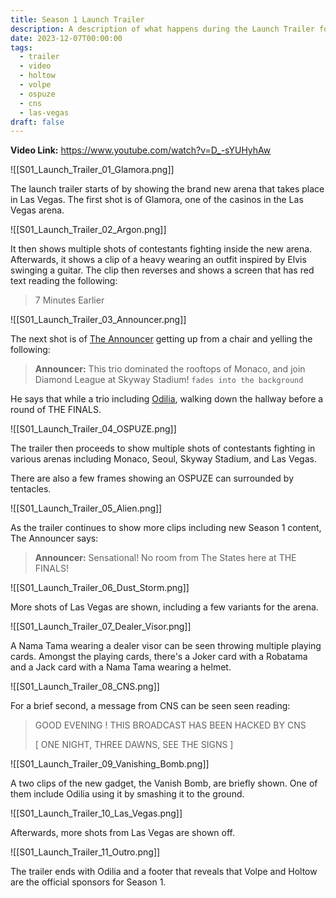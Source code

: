 ```yaml
---
title: Season 1 Launch Trailer
description: A description of what happens during the Launch Trailer for Season 1 of THE FINALS.
date: 2023-12-07T00:00:00
tags:
  - trailer
  - video
  - holtow
  - volpe
  - ospuze
  - cns
  - las-vegas
draft: false
---
```

**Video Link:** https://www.youtube.com/watch?v=D_-sYUHyhAw

![[S01_Launch_Trailer_01_Glamora.png]]

The launch trailer starts of by showing the brand new arena that takes place in Las Vegas. The first shot is of Glamora, one of the casinos in the Las Vegas arena.

![[S01_Launch_Trailer_02_Argon.png]]

It then shows multiple shots of contestants fighting inside the new arena. Afterwards, it shows a clip of a heavy wearing an outfit inspired by Elvis swinging a guitar. The clip then reverses and shows a screen that has red text reading the following:

>7 Minutes Earlier 

![[S01_Launch_Trailer_03_Announcer.png]]

The next shot is of [The Announcer](https://www.thefinals.wiki/wiki/The_Announcer) getting up from a chair and yelling the following:

>**Announcer:** This trio dominated the rooftops of Monaco, and join Diamond League at Skyway Stadium! `fades into the background`

He says that while a trio including [Odilia](https://www.thefinals.wiki/wiki/Odilia), walking down the hallway before a round of THE FINALS.

![[S01_Launch_Trailer_04_OSPUZE.png]]

The trailer then proceeds to show multiple shots of contestants fighting in various arenas including Monaco, Seoul, Skyway Stadium, and Las Vegas.

There are also a few frames showing an OSPUZE can surrounded by tentacles.

![[S01_Launch_Trailer_05_Alien.png]]

As the trailer continues to show more clips including new Season 1 content, The Announcer says:

>**Announcer:** Sensational! No room from The States here at THE FINALS!

![[S01_Launch_Trailer_06_Dust_Storm.png]]

More shots of Las Vegas are shown, including a few variants for the arena. 

![[S01_Launch_Trailer_07_Dealer_Visor.png]]

A Nama Tama wearing a dealer visor can be seen throwing multiple playing cards. Amongst the playing cards, there's a Joker card with a Robatama and a Jack card with a Nama Tama wearing a helmet.

![[S01_Launch_Trailer_08_CNS.png]]

For a brief second, a message from CNS can be seen seen reading:

> GOOD EVENING !
> THIS BROADCAST HAS
> BEEN HACKED BY CNS
> 
> \[ ONE NIGHT, THREE DAWNS,
> SEE THE SIGNS ]

![[S01_Launch_Trailer_09_Vanishing_Bomb.png]]

A two clips of the new gadget, the Vanish Bomb, are briefly shown. One of them include Odilia using it by smashing it to the ground.

![[S01_Launch_Trailer_10_Las_Vegas.png]]

Afterwards, more shots from Las Vegas are shown off.

![[S01_Launch_Trailer_11_Outro.png]]

The trailer ends with Odilia and a footer that reveals that Volpe and Holtow are the official sponsors for Season 1.